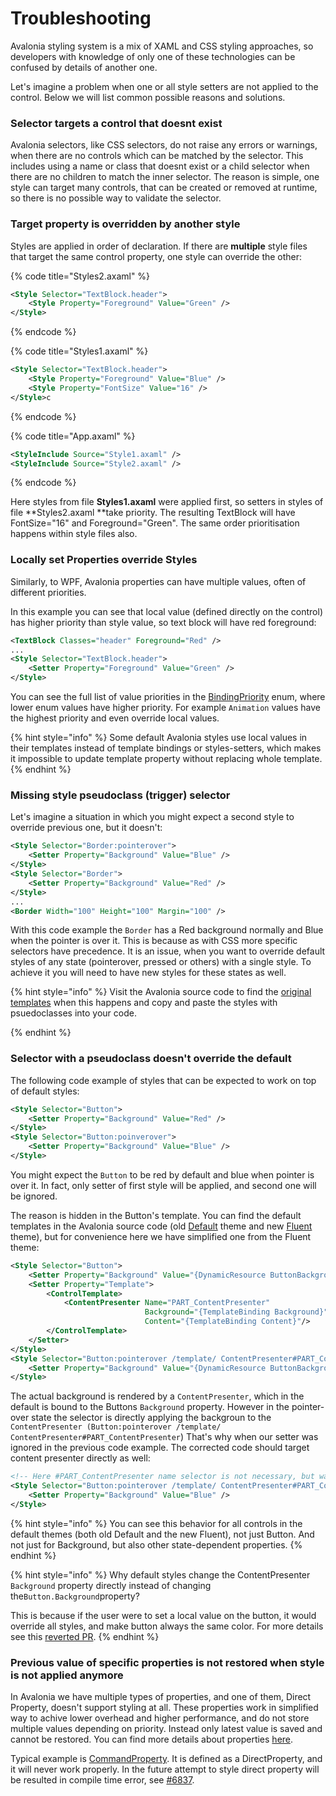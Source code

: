 # Troubleshooting

Avalonia styling system is a mix of XAML and CSS styling approaches, so developers with knowledge of only one of these technologies can be confused by details of another one.

Let's imagine a problem when one or all style setters are not applied to the control. Below we will list common possible reasons and solutions.

### Selector targets a control that doesnt exist

Avalonia selectors, like CSS selectors, do not raise any errors or warnings, when there are no controls which can be matched by the selector. This includes using a name or class that doesnt exist or a child selector when there are no children to match the inner selector. The reason is simple, one style can target many controls, that can be created or removed at runtime, so there is no possible way to validate the selector.

### Target property is overridden by another style

Styles are applied in order of declaration. If there are **multiple** style files that target the same control property, one style can override the other:

{% code title="Styles2.axaml" %}
```xml
<Style Selector="TextBlock.header">
    <Style Property="Foreground" Value="Green" />
</Style>
```
{% endcode %}

{% code title="Styles1.axaml" %}
```xml
<Style Selector="TextBlock.header">
    <Style Property="Foreground" Value="Blue" />
    <Style Property="FontSize" Value="16" />
</Style>c
```
{% endcode %}

{% code title="App.axaml" %}
```xml
<StyleInclude Source="Style1.axaml" />
<StyleInclude Source="Style2.axaml" />
```
{% endcode %}

Here styles from file **Styles1.axaml** were applied first, so setters in styles of file **Styles2.axaml **take priority. The resulting TextBlock will have FontSize="16" and Foreground="Green". The same order prioritisation happens within style files also.

### Locally set Properties override Styles

Similarly, to WPF, Avalonia properties can have multiple values, often of different priorities.&#x20;

In this example you can see that local value (defined directly on the control) has higher priority than style value, so text block will have red foreground:

```xml
<TextBlock Classes="header" Foreground="Red" />
...
<Style Selector="TextBlock.header">
    <Setter Property="Foreground" Value="Green" />
</Style>
```

You can see the full list of value priorities in the [BindingPriority](http://reference.avaloniaui.net/api/Avalonia.Data/BindingPriority/) enum, where lower enum values have higher priority. For example `Animation` values have the highest priority and even override local values.

{% hint style="info" %}
Some default Avalonia styles use local values in their templates instead of template bindings or styles-setters, which makes it impossible to update template property without replacing whole template.
{% endhint %}

### Missing style pseudoclass (trigger) selector

Let's imagine a situation in which you might expect a second style to override previous one, but it doesn't:

```xml
<Style Selector="Border:pointerover">
    <Setter Property="Background" Value="Blue" />
</Style>
<Style Selector="Border">
    <Setter Property="Background" Value="Red" />
</Style>
...
<Border Width="100" Height="100" Margin="100" />
```

With this code example the `Border` has a Red background normally and Blue when the pointer is over it. This is because as with CSS more specific selectors have precedence. It is an issue, when you want to override default styles of any state (pointerover, pressed or others) with a single style. To achieve it you will need to have new styles for these states as well.&#x20;

{% hint style="info" %}
Visit the Avalonia source code to find the [original templates](https://github.com/AvaloniaUI/Avalonia/tree/master/src/Avalonia.Themes.Fluent/Controls) when this happens and copy and paste the styles with psuedoclasses into your code.


{% endhint %}



### Selector with a pseudoclass doesn't override the default

The following code example of styles that can be expected to work on top of default styles:

```xml
<Style Selector="Button">
    <Setter Property="Background" Value="Red" />
</Style>
<Style Selector="Button:poinverover">
    <Setter Property="Background" Value="Blue" />
</Style>
```

You might expect the `Button` to be red by default and blue when pointer is over it. In fact, only setter of first style will be applied, and second one will be ignored.&#x20;

The reason is hidden in the Button's template. You can find the default templates in the Avalonia source code (old [Default](https://github.com/AvaloniaUI/Avalonia/blob/master/src/Avalonia.Themes.Default/Button.xaml) theme and new [Fluent](https://github.com/AvaloniaUI/Avalonia/blob/master/src/Avalonia.Themes.Fluent/Controls/Button.xaml) theme), but for convenience here we have simplified one from the Fluent theme:

```xml
<Style Selector="Button">
    <Setter Property="Background" Value="{DynamicResource ButtonBackground}"/>
    <Setter Property="Template">
        <ControlTemplate>
            <ContentPresenter Name="PART_ContentPresenter"
                              Background="{TemplateBinding Background}"
                              Content="{TemplateBinding Content}"/>
        </ControlTemplate>
    </Setter>
</Style>
<Style Selector="Button:pointerover /template/ ContentPresenter#PART_ContentPresenter">
    <Setter Property="Background" Value="{DynamicResource ButtonBackgroundPointerOver}" />
</Style>
```

The actual background is rendered by a `ContentPresenter`, which in the default is bound to the Buttons `Background` property. However in the pointer-over state the selector is directly applying the backgroun to the `ContentPresenter (Button:pointerover /template/ ContentPresenter#PART_ContentPresenter`) That's why when our setter was ignored in the previous code example. The corrected code should target content presenter directly as well:

```xml
<!-- Here #PART_ContentPresenter name selector is not necessary, but was added to have more specific style -->
<Style Selector="Button:pointerover /template/ ContentPresenter#PART_ContentPresenter">
    <Setter Property="Background" Value="Blue" />
</Style>
```

{% hint style="info" %}
You can see this behavior for all controls in the default themes (both old Default and the new Fluent), not just Button. And not just for Background, but also other state-dependent properties.
{% endhint %}

{% hint style="info" %}
Why default styles change the ContentPresenter `Background` property directly instead of changing the`Button.Background`property?&#x20;

This is because if the user were to set a local value on the button, it would override all styles, and make button always the same color. For more details see this [reverted PR](https://github.com/AvaloniaUI/Avalonia/pull/2662#issuecomment-515764732).
{% endhint %}


### Previous value of specific properties is not restored when style is not applied anymore

In Avalonia we have multiple types of properties, and one of them, Direct Property, doesn't support styling at all. These properties work in simplified way to achive lower overhead and higher performance, and do not store multiple values depending on priority. Instead only latest value is saved and cannot be restored. You can find more details about properties [here](../authoring-controls/defining-properties.md#direct-avaloniaproperties).

Typical example is [CommandProperty](http://reference.avaloniaui.net/api/Avalonia.Controls/Button/B9689B29). It is defined as a DirectProperty, and it will never work properly.
In the future attempt to style direct property will be resulted in compile time error, see [#6837](https://github.com/AvaloniaUI/Avalonia/issues/6837).
